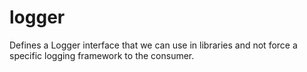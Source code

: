 # logger

Defines a Logger interface that we can use in libraries and not force a specific logging framework to the consumer.

